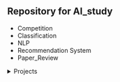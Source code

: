 ## Repository for AI_study

- Competition
- Classification
- NLP
- Recommendation System
- Paper_Review

<details>
<summary>Projects</summary>

<!-- summary 아래 한칸 공백 두어야함 -->
## 접은 제목
접은 내용
</details>
